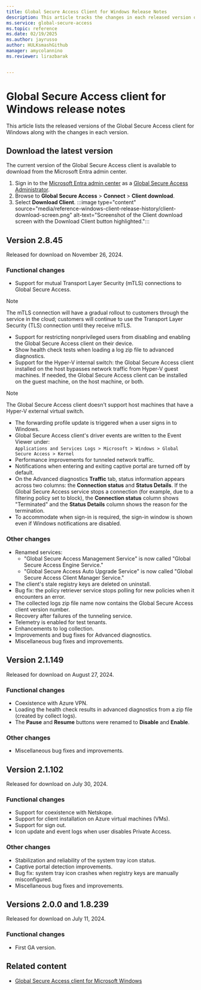 ```yaml
---
title: Global Secure Access Client for Windows Release Notes
description: This article tracks the changes in each released version of the Global Secure Access client for Windows.
ms.service: global-secure-access
ms.topic: reference
ms.date: 02/19/2025
ms.author: jayrusso
author: HULKsmashGithub
manager: amycolannino
ms.reviewer: lirazbarak


---
```

# Global Secure Access client for Windows release notes
This article lists the released versions of the Global Secure Access client for Windows along with the changes in each version.   

## Download the latest version
The current version of the Global Secure Access client is available to download from the Microsoft Entra admin center.

1. Sign in to the [Microsoft Entra admin center](https://entra.microsoft.com) as a [Global Secure Access Administrator](/azure/active-directory/roles/permissions-reference#global-secure-access-administrator).
1. Browse to **Global Secure Access** > **Connect** > **Client download**.
1. Select **Download Client**.
:::image type="content" source="media/reference-windows-client-release-history/client-download-screen.png" alt-text="Screenshot of the Client download screen with the Download Client button highlighted.":::

## Version 2.8.45
Released for download on November 26, 2024.
### Functional changes
- Support for mutual Transport Layer Security (mTLS) connections to Global Secure Access. 
> [!NOTE]
> The mTLS connection will have a gradual rollout to customers through the service in the cloud; customers will continue to use the Transport Layer Security (TLS) connection until they receive mTLS.
- Support for restricting nonprivileged users from disabling and enabling the Global Secure Access client on their device.
- Show health check tests when loading a log zip file to advanced diagnostics.
- Support for the Hyper-V internal switch: the Global Secure Access client installed on the host bypasses network traffic from Hyper-V guest machines. If needed, the Global Secure Access client can be installed on the guest machine, on the host machine, or both. 
> [!NOTE]
> The Global Secure Access client doesn't support host machines that have a Hyper-V external virtual switch.
- The forwarding profile update is triggered when a user signs in to Windows.
- Global Secure Access client's driver events are written to the Event Viewer under:    
`Applications and Services Logs > Microsoft > Windows > Global Secure Access > Kernel`
- Performance improvements for tunneled network traffic.
- Notifications when entering and exiting captive portal are turned off by default.
- On the Advanced diagnostics **Traffic** tab, status information appears across two columns: the **Connection status** and **Status Details**. If the Global Secure Access service stops a connection (for example, due to a filtering policy set to block), the **Connection status** column shows "Terminated" and the **Status Details** column shows the reason for the termination.  
- To accommodate when sign-in is required, the sign-in window is shown even if Windows notifications are disabled.
### Other changes
- Renamed services:
    - "Global Secure Access Management Service" is now called "Global Secure Access Engine Service."
    - "Global Secure Access Auto Upgrade Service" is now called "Global Secure Access Client Manager Service."
- The client's stale registry keys are deleted on uninstall.
- Bug fix: the policy retriever service stops polling for new policies when it encounters an error.
- The collected logs zip file name now contains the Global Secure Access client version number.
- Recovery after failures of the tunneling service.
- Telemetry is enabled for test tenants.
- Enhancements to log collection.
- Improvements and bug fixes for Advanced diagnostics.
- Miscellaneous bug fixes and improvements.

## Version 2.1.149
Released for download on August 27, 2024.
### Functional changes
- Coexistence with Azure VPN.
- Loading the health check results in advanced diagnostics from a zip file (created by collect logs).
- The **Pause** and **Resume** buttons were renamed to **Disable** and **Enable**.
### Other changes
- Miscellaneous bug fixes and improvements.

## Version 2.1.102
Released for download on July 30, 2024.
### Functional changes
- Support for coexistence with Netskope.
- Support for client installation on Azure virtual machines (VMs).
- Support for sign out.
- Icon update and event logs when user disables Private Access.
### Other changes
- Stabilization and reliability of the system tray icon status.
- Captive portal detection improvements.
- Bug fix: system tray icon crashes when registry keys are manually misconfigured.
- Miscellaneous bug fixes and improvements.

## Versions 2.0.0 and 1.8.239
Released for download on July 11, 2024.
### Functional changes
- First GA version.

## Related content
- [Global Secure Access client for Microsoft Windows](how-to-install-windows-client.md)